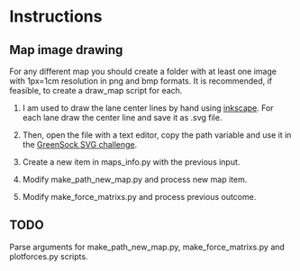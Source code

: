 # Instructions
## Map image drawing
For any different map you should create a folder with at least one image with 1px=1cm resolution in png and bmp formats. It is recommended, if feasible, to create a draw_map script for each.

1. I am used to draw the lane center lines by hand using [inkscape](https://inkscape.org/). For each lane draw the center line and save it as .svg file. 

2. Then, open the file with a text editor, copy the path variable and use it in the [GreenSock SVG challenge](https://codepen.io/GreenSock/pen/zYbddq/ecdfb83c70724638f83376a0cfad6b26).

3. Create a new item in maps_info.py with the previous input. 

4. Modify make_path_new_map.py and process new map item. 

5. Modify make_force_matrixs.py and process previous outcome. 


## TODO
Parse arguments for make_path_new_map.py, make_force_matrixs.py and plotforces.py scripts.